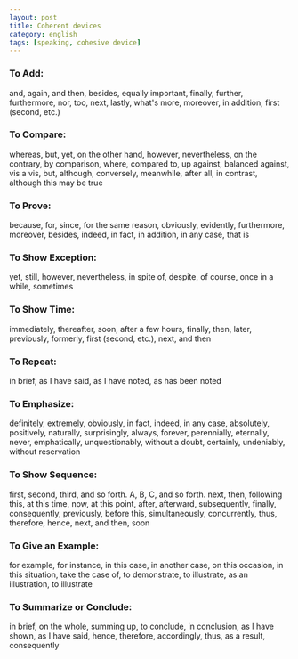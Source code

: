 ```yaml
---
layout: post
title: Coherent devices
category: english
tags: [speaking, cohesive device]
---
```


### To Add:

and, again, and then, besides, equally important, finally, further, furthermore, nor, too, next, lastly, what's more, moreover, in addition, first (second, etc.)

### To Compare:

whereas, but, yet, on the other hand, however, nevertheless, on the contrary, by comparison, where, compared to, up against, balanced against, vis a vis, but, although, conversely, meanwhile, after all, in contrast, although this may be true

### To Prove:

because, for, since, for the same reason, obviously, evidently, furthermore, moreover, besides, indeed, in fact, in addition, in any case, that is

### To Show Exception:

yet, still, however, nevertheless, in spite of, despite, of course, once in a while, sometimes

### To Show Time:

immediately, thereafter, soon, after a few hours, finally, then, later, previously, formerly, first (second, etc.), next, and then

### To Repeat:

in brief, as I have said, as I have noted, as has been noted

### To Emphasize:

definitely, extremely, obviously, in fact, indeed, in any case, absolutely, positively, naturally, surprisingly, always, forever, perennially, eternally, never, emphatically, unquestionably, without a doubt, certainly, undeniably, without reservation

### To Show Sequence:

first, second, third, and so forth. A, B, C, and so forth. next, then, following this, at this time, now, at this point, after, afterward, subsequently, finally, consequently, previously, before this, simultaneously, concurrently, thus, therefore, hence, next, and then, soon

### To Give an Example:

for example, for instance, in this case, in another case, on this occasion, in this situation, take the case of, to demonstrate, to illustrate, as an illustration, to illustrate

### To Summarize or Conclude:

in brief, on the whole, summing up, to conclude, in conclusion, as I have shown, as I have said, hence, therefore, accordingly, thus, as a result, consequently
